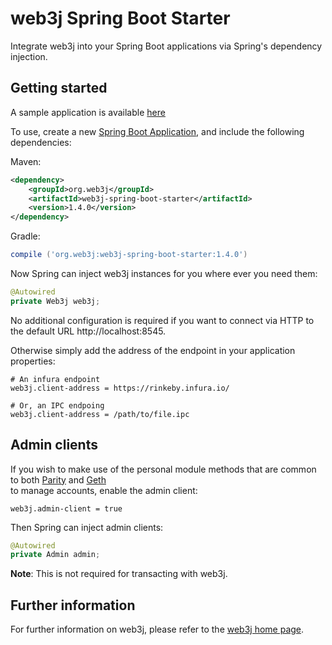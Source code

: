 # web3j Spring Boot Starter

Integrate web3j into your Spring Boot applications via Spring's dependency injection.


## Getting started

A sample application is available [here](https://github.com/web3j/examples/tree/master/spring-boot)

To use, create a new [Spring Boot Application](https://spring.io/guides/gs/spring-boot/), and 
include the following dependencies:

Maven:

```xml
<dependency>
    <groupId>org.web3j</groupId>
    <artifactId>web3j-spring-boot-starter</artifactId>
    <version>1.4.0</version>
</dependency>
```

Gradle:

```groovy
compile ('org.web3j:web3j-spring-boot-starter:1.4.0')
```

Now Spring can inject web3j instances for you where ever you need them:

```java
@Autowired
private Web3j web3j;
```

No additional configuration is required if you want to connect via HTTP to the default URL 
http://localhost:8545.

Otherwise simply add the address of the endpoint in your application properties:

```properties
# An infura endpoint
web3j.client-address = https://rinkeby.infura.io/

# Or, an IPC endpoing
web3j.client-address = /path/to/file.ipc
```


## Admin clients

If you wish to make use of the personal module methods that are common to both
[Parity](https://github.com/ethcore/parity/wiki/JSONRPC-personal-module) and 
[Geth](https://github.com/ethereum/go-ethereum/wiki/Management-APIs#personal)  
to manage accounts, enable the admin client:

```properties
web3j.admin-client = true
```

Then Spring can inject admin clients:

 ```java
 @Autowired
 private Admin admin;
 ```

**Note**: This is not required for transacting with web3j.  


## Further information

For further information on web3j, please refer to the [web3j home page](https://web3j.io).
